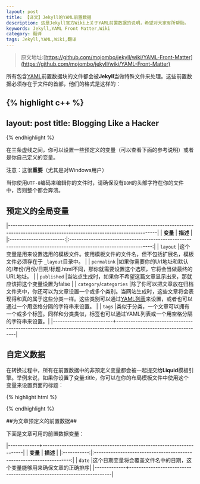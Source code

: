 ```yaml
---
layout: post
title: 【译文】Jekyll的YAML前置数据
description: 这是Jekyll官方Wiki上关于YAML前置数据的说明，希望对大家有所帮助。
keywords: Jekyll,YAML Front Matter,Wiki
category: 翻译
tags: Jekyll,YAML,Wiki,翻译
---
```


> 原文地址:[https://github.com/mojombo/jekyll/wiki/YAML-Front-Matter](https://github.com/mojombo/jekyll/wiki/YAML-Front-Matter)

所有包含[YAML](http://yaml.org/)前置数据块的文件都会被**Jekyll**当做特殊文件来处理。这些前置数据必须存在于文件的首部，他们的格式是这样的：

{% highlight c++ %}
---
layout: post
title: Blogging Like a Hacker
---
{% endhighlight %}

在三条虚线之间，你可以设置一些预定义的变量（可以查看下面的参考说明）或者是你自己定义的变量。

注意：这很**重要**（尤其是对Windows用户）

当你使用`UTF-8`编码来编辑你的文件时，请确保没有`BOM`的头部字符在你的文件中，否则整个都会奔溃。

## 预定义的全局变量 ##

|-------------------------+------------------------------------------------------------------------------------------------------------------|
|    **变量** 						|																**描述**																																			     |
|:-----------------------:|:----------------------------------------------------------------------------------------------------------------:|
|			`layout`						|这个变量是用来设置选用的模板文件。使用模板文件的文件名，但不包括扩展名，模板文件必须存在于 `_layout`目录中。      |
|			`permalink`    	    |如果你需要你的Url地址和默认的/年份/月份/日期/标题.html不同，那你就需要设置这个选项，它将会当做最终的URL地址。     |
|			`published` 	      |当站点生成时，如果你不希望这篇文章显示出来，那就应该把这个变量设置为false																			   |
|	`category`/`categories` |除了你可以把文章放在归档文件夹中，你还可以为文章设置一个或多个类别。当网站生成时，这些文章将会表现得和真的属于这些分类一样。这些类别可以通过[YAML列表](http://en.wikipedia.org/wiki/YAML#Lists)来设置，或者也可以通过一个用空格分隔的字符串来设置。															     |
| 		`tags`							|类似于分类，一个文章可以拥有一个或多个标签。同样和分类类似，标签也可以通过YAML列表或一个用空格分隔的字符串来设置。|
|-------------------------+------------------------------------------------------------------------------------------------------------------|

## 自定义数据 ##

在转换过程中，所有在前置数据中的非预定义变量都会被一起提交给**Liquid**模板引擎。举例来说，如果你设置了变量:title，你可以在你的布局模板文件中使用这个变量来设置页面的标题：

{% highlight html %}
<title> { { page.title } } </title>
{% endhighlight %}

##为文章预定义的前置数据##

下面是文章可用的前置数据变量：

|-------------+----------------------------------------------------------------------|
|   **变量**  |        **描述**                                                      |
|:-----------:|:--------------------------------------------------------------------:|
|     `date`  |这个日期变量将会覆盖文件名中的日期，这个变量能够用来确保文章的正确排序|
|-------------+----------------------------------------------------------------------|
